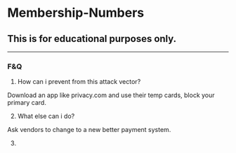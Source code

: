 # Membership-Numbers

## This is for educational purposes only.

---

### F&Q
1. How can i prevent from this attack vector?

Download an app like privacy.com and use their temp cards, block your primary card.

2. What else can i do?

Ask vendors to change to a new better payment system.

3. 


